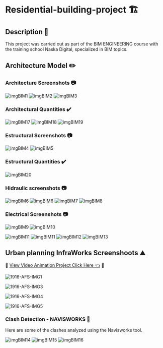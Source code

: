 # Residential-building-project 🏗️
## Description 📝

This project was carried out as part of the BIM ENGINEERING course with the training school Naska Digital, specialized in BIM topics.

## Architecture Model ✏️

### Architecture Screenshots 📷
![imgBIM1](https://github.com/AndresF-SanchezG/Residential-building-project/assets/113924667/574e91fd-f61e-4ccd-bad6-c00837a0553a)
![imgBIM2](https://github.com/AndresF-SanchezG/Residential-building-project/assets/113924667/cb2d8056-a0b8-41ef-ba84-5c9927c1e023)
![imgBIM3](https://github.com/AndresF-SanchezG/Residential-building-project/assets/113924667/301f7e05-c4f4-4d8e-8d41-95b7f0b85e0e)

### Architectural Quantities ✔️
![imgBIM17](https://github.com/AndresF-SanchezG/Residential-building-project/assets/113924667/a4fd7912-56d7-4480-b184-0d55a08eba4c)
![imgBIM18](https://github.com/AndresF-SanchezG/Residential-building-project/assets/113924667/7934fd15-d717-4d2d-a3e7-851fe468db6a)
![imgBIM19](https://github.com/AndresF-SanchezG/Residential-building-project/assets/113924667/05b100b0-6cd3-459b-a1c1-dae2bbeeb7a6)

### Estructural Screenshots 📷
![imgBIM4](https://github.com/AndresF-SanchezG/Residential-building-project/assets/113924667/cfbaba79-cae7-4418-aeb2-bc5cff912ed9)
![imgBIM5](https://github.com/AndresF-SanchezG/Residential-building-project/assets/113924667/745bf32e-8d4c-4e38-a4b2-0bf0c1b0f741)

### Estructural Quantities ✔️
![imgBIM20](https://github.com/AndresF-SanchezG/Residential-building-project/assets/113924667/2cbfd487-9cf4-4e07-b0d3-f54ebbe6d0dd)


### Hidraulic screenshots 📷
![imgBIM6](https://github.com/AndresF-SanchezG/Residential-building-project/assets/113924667/130e4eba-aa2b-4918-87e8-5784ea475e26)
![imgBIM6](https://github.com/AndresF-SanchezG/Residential-building-project/assets/113924667/a2fa1297-a122-4e0b-83be-4dab3eea7b20)
![imgBIM7](https://github.com/AndresF-SanchezG/Residential-building-project/assets/113924667/59a29ca1-49c6-45ce-ad3e-52102b60a8ff)
![imgBIM8](https://github.com/AndresF-SanchezG/Residential-building-project/assets/113924667/c89d74c9-44be-44b9-99f4-bcf882024aec)

### Electrical Screenshots 📷
![imgBIM9](https://github.com/AndresF-SanchezG/Residential-building-project/assets/113924667/1d79d50d-9eb6-448d-9c45-ba354019bda8)
![imgBIM10](https://github.com/AndresF-SanchezG/Residential-building-project/assets/113924667/4d717002-fd13-42ce-bcfb-30b46a637eb1)

![imgBIM11](https://github.com/AndresF-SanchezG/Residential-building-project/assets/113924667/7f0a1a27-c246-47e1-b4d9-af68902492db)
![imgBIM11](https://github.com/AndresF-SanchezG/Residential-building-project/assets/113924667/e90c454c-e105-4702-a632-24a2572190f2)
![imgBIM12](https://github.com/AndresF-SanchezG/Residential-building-project/assets/113924667/da1bb92f-3d4f-4741-975b-7613d9441de8)
![imgBIM13](https://github.com/AndresF-SanchezG/Residential-building-project/assets/113924667/3148d101-e875-41de-92fd-55f37b1aa328)

## Urban planning InfraWorks Screenshoots ⛰️
🛑 [View Video Animation Project Click Here 👈](https://drive.google.com/file/d/1aygtf248_IRBPkL_z-djRZVDkG5KvvG1/view?usp=sharing) 🎥

![1916-AFS-IMG1](https://github.com/AndresF-SanchezG/Residential-building-project/assets/113924667/82b22dc5-2bf3-44b6-a1fb-4c566451c0b4)

![1916-AFS-IMG3](https://github.com/AndresF-SanchezG/Residential-building-project/assets/113924667/97edb3e4-265c-4721-8802-0f3f497a1ea8)

![1916-AFS-IMG4](https://github.com/AndresF-SanchezG/Residential-building-project/assets/113924667/497a080e-a058-434d-b146-fdfbcf1f7818)

![1916-AFS-IMG5](https://github.com/AndresF-SanchezG/Residential-building-project/assets/113924667/6858fe32-2e3c-4382-9029-b7b631ea20bb)

### Clash Detection - NAVISWORKS 🔀

Here are some of the clashes analyzed using the Navisworks tool.

![imgBIM14](https://github.com/AndresF-SanchezG/Residential-building-project/assets/113924667/61640c2e-3db8-4ae3-83d6-61b152bdd215)
![imgBIM15](https://github.com/AndresF-SanchezG/Residential-building-project/assets/113924667/b74daad8-5fdc-4d63-a6da-1290dafca160)
![imgBIM16](https://github.com/AndresF-SanchezG/Residential-building-project/assets/113924667/f22e1ee5-060b-4c63-9b13-e7aaaae42f67)









